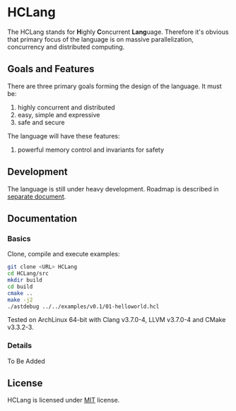 # HCLang
The HCLang stands for **H**ighly **C**oncurrent **Lang**uage. Therefore it's obvious that primary focus of the language is on massive parallelization, concurrency and distributed computing.

## Goals and Features
There are three primary goals forming the design of the language. It must be:
 1. highly concurrent and distributed
 2. easy, simple and expressive
 3. safe and secure

The language will have these features:
 1. powerful memory control and invariants for safety

## Development
The language is still under heavy development. Roadmap is described in [separate document](ROADMAP.md).

## Documentation
### Basics
Clone, compile and execute examples:
```bash
git clone <URL> HCLang
cd HCLang/src
mkdir build
cd build
cmake ..
make -j2
./astdebug ../../examples/v0.1/01-helloworld.hcl
```

Tested on ArchLinux 64-bit with Clang v3.7.0-4, LLVM v3.7.0-4 and CMake v3.3.2-3.

### Details
To Be Added

## License
HCLang is licensed under [MIT](LICENSE.txt) license.
